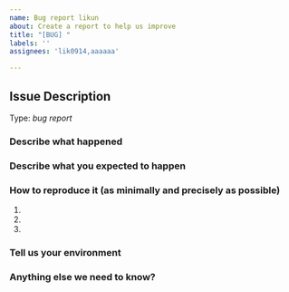 ```yaml
---
name: Bug report likun
about: Create a report to help us improve
title: "[BUG] "
labels: ''
assignees: 'lik0914,aaaaaa'

---
```


<!-- Here is for bug reports ONLY! 

If you're looking for help, please check our mail list and the Gitter room.

Please try to use English to describe your issue, or at least provide a snippet of English translation.

Security problem: 如果您发现 Sentinel 项目中存在安全问题，请通过 [ASRC（Alibaba Security Response Center 阿里安全响应中心）](https://security.alibaba.com/) 告知我们，请不要直接提公开 issue.
-->

## Issue Description

Type: *bug report*

### Describe what happened


### Describe what you expected to happen


### How to reproduce it (as minimally and precisely as possible)

1. 
2. 
3. 

### Tell us your environment


### Anything else we need to know?
